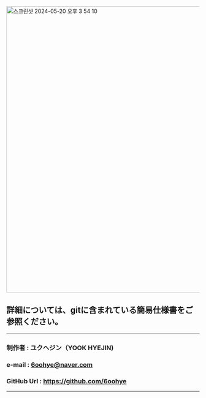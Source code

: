 <img width="747" alt="스크린샷 2024-05-20 오후 3 54 10" src="https://github.com/6oohye/Tabeyou/assets/152356583/a55a62af-cf1b-4242-9038-9dc6619b372c">



## 詳細については、gitに含まれている簡易仕様書をご参照ください。

---
### 制作者 : ユクヘジン（YOOK HYEJIN)


### e-mail : 6oohye@naver.com


### GitHub Url : https://github.com/6oohye

---


